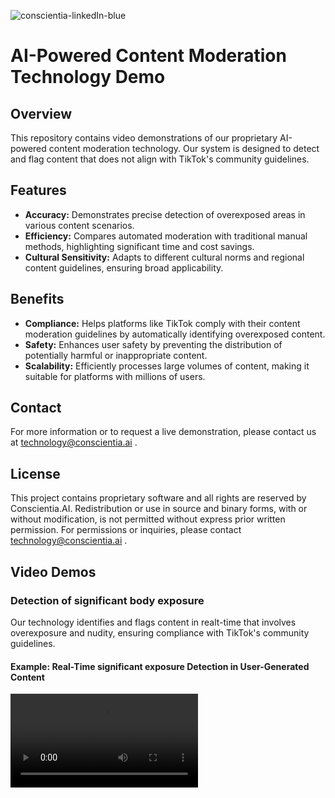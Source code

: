 ![conscientia-linkedIn-blue](https://github.com/conscientiaaigithub/conscientia-ai-test-repo/assets/142061871/05a6cb57-e79e-4e87-8ba7-ea252736d55c)


# AI-Powered Content Moderation Technology Demo

## Overview
This repository contains video demonstrations of our proprietary AI-powered content moderation technology. Our system is designed to detect and flag content that does not align with TikTok's community guidelines.

## Features
- **Accuracy:** Demonstrates precise detection of overexposed areas in various content scenarios.
- **Efficiency:** Compares automated moderation with traditional manual methods, highlighting significant time and cost savings.
- **Cultural Sensitivity:** Adapts to different cultural norms and regional content guidelines, ensuring broad applicability.

## Benefits
- **Compliance:** Helps platforms like TikTok comply with their content moderation guidelines by automatically identifying overexposed content.
- **Safety:** Enhances user safety by preventing the distribution of potentially harmful or inappropriate content.
- **Scalability:** Efficiently processes large volumes of content, making it suitable for platforms with millions of users.


## Contact
For more information or to request a live demonstration, please contact us at technology@conscientia.ai .

## License
This project contains proprietary software and all rights are reserved by Conscientia.AI. Redistribution or use in source and binary forms, with or without modification, is not permitted without express prior written permission. For permissions or inquiries, please contact technology@conscientia.ai .


## Video Demos

### Detection of significant body exposure
Our technology identifies and flags content in realt-time that involves overexposure and nudity, ensuring compliance with TikTok's community guidelines.


#### Example: Real-Time significant exposure Detection in User-Generated Content

<video src="https://github.com/conscientiaaigithub/Conscientia.AI-Content-Moderation-Technology-Demonstration/assets/142061871/f79827dc-9db3-4209-be5c-26c22800d21f" />

